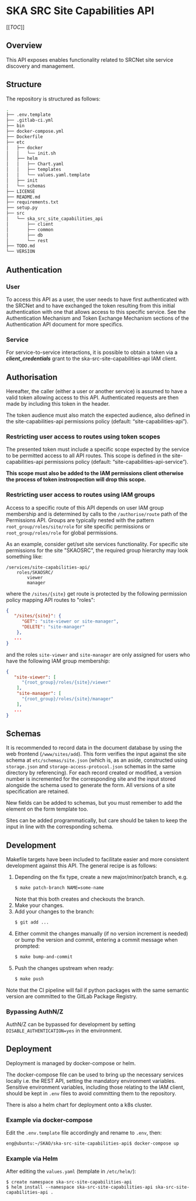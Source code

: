 # SKA SRC Site Capabilities API

[[_TOC_]]

## Overview

This API exposes enables functionality related to SRCNet site service discovery and management.

## Structure

The repository is structured as follows:

```bash
.
├── .env.template
├── .gitlab-ci.yml
├── bin
├── docker-compose.yml
├── Dockerfile
├── etc
│   ├── docker
│   │   └── init.sh
│   ├── helm
│   │   ├── Chart.yaml
│   │   ├── templates
│   │   └── values.yaml.template
│   ├── init
│   └── schemas
├── LICENSE
├── README.md
├── requirements.txt
├── setup.py
├── src
│   └── ska_src_site_capabilities_api
│       ├── client
│       ├── common
│       ├── db
│       └── rest
├── TODO.md
└── VERSION
```

## Authentication

### User

To access this API as a user, the user needs to have first authenticated with the SRCNet and to have exchanged the token 
resulting from this initial authentication with one that allows access to this specific service. See the Authentication 
Mechanism and Token Exchange Mechanism sections of the Authentication API document for more specifics.

### Service

For service-to-service interactions, it is possible to obtain a token via a ***client_credentials*** grant to the 
ska-src-site-capabilities-api IAM client.

## Authorisation

Hereafter, the caller (either a user or another service) is assumed to have a valid token allowing access to this API. 
Authenticated requests are then made by including this token in the header.

The token audience must also match the expected audience, also defined in the site-capabilities-api permissions policy 
(default: “site-capabilities-api”).

### Restricting user access to routes using token scopes

The presented token must include a specific scope expected by the service to be permitted access to all API routes. This 
scope is defined in the site-capabilities-api permissions policy (default: “site-capabilities-api-service”). 

**This scope must also be added to the IAM permissions client otherwise the process of token instrospection will drop 
this scope.**

### Restricting user access to routes using IAM groups

Access to a specific route of this API depends on user IAM group membership and is determined by calls to the 
`/authorise/route` path of the Permissions API. Groups are typically nested with the pattern 
`root_group/roles/site/role` for site specific permissions or `root_group/roles/role` for global permissions.

As an example, consider get/set site services functionality. For specific site permissions for the site "SKAOSRC", the 
required group hierarchy may look something like:

```
/services/site-capabilities-api/
    roles/SKAOSRC/
        viewer
        manager
```

where the `/sites/{site}` get route is protected by the following permission policy mapping API routes to "roles":

```json
{
   "/sites/{site}": {
      "GET": "site-viewer or site-manager",
      "DELETE": "site-manager"
    },
   ...
}
```

and the roles `site-viewer` and `site-manager` are only assigned for users who have the following IAM group membership:

```json
{
   "site-viewer": [
      "{root_group}/roles/{site}/viewer"
    ],
    "site-manager": [
      "{root_group}/roles/{site}/manager"
    ],
   ...
}
```

## Schemas

It is recommended to record data in the document database by using the web frontend (`/www/sites/add`). This form 
verifies the input against the site schema at `etc/schemas/site.json` (which is, as an aside, constructed using 
`storage.json` and `storage-access-protocol.json` schemas in the same directory by referencing). For each record created 
or modified, a version number is incremented for the corresponding site and the input stored alongside the schema used 
to generate the form. All versions of a site specification are retained.

New fields can be added to schemas, but you must remember to add the element on the form template too.

Sites can be added programmatically, but care should be taken to keep the input in line with the corresponding schema.

## Development

Makefile targets have been included to facilitate easier and more consistent development against this API. The general 
recipe is as follows:

1. Depending on the fix type, create a new major/minor/patch branch, e.g. 
    ```bash
    $ make patch-branch NAME=some-name
    ```
    Note that this both creates and checkouts the branch.
2. Make your changes.
3. Add your changes to the branch:
    ```bash
   $ git add ...
    ```
4. Either commit the changes manually (if no version increment is needed) or bump the version and commit, entering a 
   commit message when prompted:
    ```bash
   $ make bump-and-commit
    ```
5. Push the changes upstream when ready:
    ```bash
   $ make push
    ```

Note that the CI pipeline will fail if python packages with the same semantic version are committed to the GitLab 
Package Registry.

### Bypassing AuthN/Z

AuthN/Z can be bypassed for development by setting `DISABLE_AUTHENTICATION=yes` in the environment.

## Deployment

Deployment is managed by docker-compose or helm.

The docker-compose file can be used to bring up the necessary services locally i.e. the REST API, setting the mandatory
environment variables. Sensitive environment variables, including those relating to the IAM client, should be kept in
`.env` files to avoid committing them to the repository.

There is also a helm chart for deployment onto a k8s cluster.

### Example via docker-compose

Edit the `.env.template` file accordingly and rename to `.env`, then:

```bash
eng@ubuntu:~/SKAO/ska-src-site-capabilities-api$ docker-compose up
```

### Example via Helm

After editing the `values.yaml` (template in `/etc/helm/`):

```
$ create namespace ska-src-site-capabilities-api
$ helm install --namespace ska-src-site-capabilities-api ska-src-site-capabilities-api .
```

